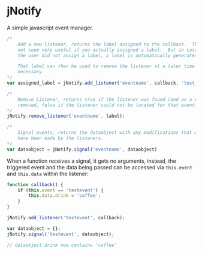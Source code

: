 jNotify
========

A simple javascript event manager.

```javascript
/*
    Add a new listener, returns the label assigned to the callback.  This may
    not seem very useful if you actually assigned a label.  But in cases where
    the user did not assign a label, a label is automatically generated.

    That label can then be used to remove the listener at a later time if
    necessary.
*/
var assigned_label = jNotify.add_listener('eventname', callback, 'test_label');

/*
    Remove Listener, returns true if the listener was found (and as a result
    removed, false if the listener could not be located for that event.
*/
jNotify.remove_listener('eventname', label);

/*
    Signal events, returns the dataobject with any modifications that might 
    have been made by the listeners.
*/
var dataobject = jNotify.signal('eventname', dataobject)
```

When a function receives a signal, it gets no arguments, instead, the triggered
event and the data being passed can be accessed via `this.event` and `this.data`
within the listener:

```javascript
function callback() {
    if (this.event == 'testevent') {
        this.data.drink = 'coffee';
    }
}

jNotify.add_listener('testevent', callback);

var dataobject = {};
jNotify.signal('testevent', dataobject);

// dataobject.drink now contains 'coffee'
```

